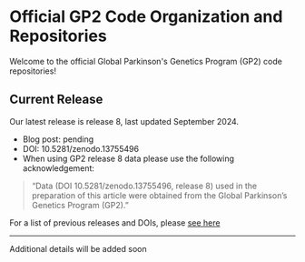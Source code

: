 # Official GP2 Code Organization and Repositories 

Welcome to the official Global Parkinson's Genetics Program (GP2) code repositories!

## Current Release
Our latest release is release 8, last updated September 2024.
* Blog post: pending
* DOI: 10.5281/zenodo.13755496
* When using GP2 release 8 data please use the following acknowledgement:
> “Data (DOI 10.5281/zenodo.13755496, release 8) used in the preparation of this article were obtained from the Global Parkinson’s Genetics Program (GP2).”

For a list of previous releases and DOIs, please [see here](https://github.com/GP2code/releases/blob/main/README.md) 

---
Additional details will be added soon 

<!--

**Here are some ideas to get you started:**

🙋‍♀️ A short introduction - what is your organization all about?
🌈 Contribution guidelines - how can the community get involved?
👩‍💻 Useful resources - where can the community find your docs? Is there anything else the community should know?
🍿 Fun facts - what does your team eat for breakfast?
🧙 Remember, you can do mighty things with the power of [Markdown](https://docs.github.com/github/writing-on-github/getting-started-with-writing-and-formatting-on-github/basic-writing-and-formatting-syntax)
-->
